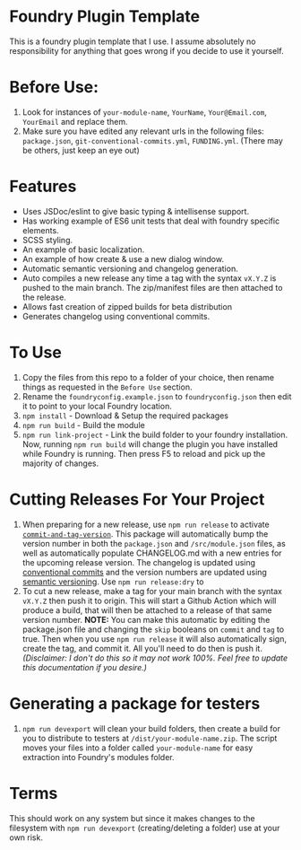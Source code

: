 # Foundry Plugin Template

This is a foundry plugin template that I use. I assume absolutely no responsibility for anything that goes wrong if you decide to use it yourself.

# Before Use:
1. Look for instances of `your-module-name`, `YourName`, `Your@Email.com`, `YourEmail` and replace them.
2. Make sure you have edited any relevant urls in the following files: `package.json`, `git-conventional-commits.yml`, `FUNDING.yml`. (There may be others, just keep an eye out)


# Features
- Uses JSDoc/eslint to give basic typing & intellisense support.
- Has working example of ES6 unit tests that deal with foundry specific elements.
- SCSS styling.
- An example of basic localization.
- An example of how create & use a new dialog window.
- Automatic semantic versioning and changelog generation.
- Auto compiles a new release any time a tag with the syntax `vX.Y.Z` is pushed to the main branch. The zip/manifest files are then attached to the release.
- Allows fast creation of zipped builds for beta distribution
- Generates changelog using conventional commits.

# To Use

1. Copy the files from this repo to a folder of your choice, then rename things as requested in the `Before Use` section.
2. Rename the `foundryconfig.example.json` to `foundryconfig.json` then edit it to point to your local Foundry location.
3. `npm install` - Download & Setup the required packages
4. `npm run build` - Build the module
5. `npm run link-project` - Link the build folder to your foundry installation. Now, running `npm run build` will change the plugin you have installed while Foundry is running. Then press F5 to reload and pick up the majority of changes.

# Cutting Releases For Your Project

1. When preparing for a new release, use `npm run release` to activate [`commit-and-tag-version`](https://www.npmjs.com/package/commit-and-tag-version#configuration). This package will automatically bump the version number in both the `package.json` and `/src/module.json` files, as well as automatically populate CHANGELOG.md with a new entries for the upcoming release version. The changelog is updated using [conventional commits](https://www.conventionalcommits.org/en/v1.0.0/) and the version numbers are updated using [semantic versioning](https://semver.org/). Use `npm run release:dry` to
2. To cut a new release, make a tag for your main branch with the syntax `vX.Y.Z` then push it to origin. This will start a Github Action which will produce a build, that will then be attached to a release of that same version number. **NOTE:** You can make this automatic by editing the package.json file and changing the `skip` booleans on `commit` and `tag` to true. Then when you use `npm run release` it will also automatically sign, create the tag, and commit it. All you'll need to do then is push it. _(Disclaimer: I don't do this so it may not work 100%. Feel free to update this documentation if you desire.)_

# Generating a package for testers

1. `npm run devexport` will clean your build folders, then create a build for you to distribute to testers at `/dist/your-module-name.zip`. The script moves your files into a folder called `your-module-name` for easy extraction into Foundry's modules folder.

# Terms

This should work on any system but since it makes changes to the filesystem with `npm run devexport` (creating/deleting a folder) use at your own risk.
